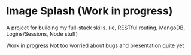 # Image Splash (Work in progress)

A project for building my full-stack skills. (ie, RESTful routing, MangoDB, Logins/Sessions, Node stuff)

Work in progress Not too worried about bugs and presentation quite yet